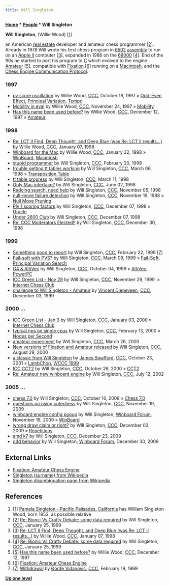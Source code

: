 ```yaml
---
title: Will Singleton
---
```

**[Home](Home "Home") \* [People](People "People") \* Will Singleton**


**Will Singleton**, (Willie Wood) <a id="cite-note-1" href="#cite-ref-1">[1]</a>   

an American [real estate](https://en.wikipedia.org/wiki/Real_estate) developer and amateur chess programmer <a id="cite-note-2" href="#cite-ref-2">[2]</a>. Already in 1978 Will wrote his first chess program in [6502](6502 "6502") [assembly](Assembly "Assembly") to run on an [Apple II](Apple_II "Apple II") computer <a id="cite-note-3" href="#cite-ref-3">[3]</a>, expanded in 1986 on the [68000](68000 "68000") <a id="cite-note-4" href="#cite-ref-4">[4]</a>. End of the 90s he started to port his program to [C](C "C") which evolved to the engine [Amateur](Amateur "Amateur") <a id="cite-note-5" href="#cite-ref-5">[5]</a>, compatible with [Fixation](index.php?title=Fixation&action=edit&redlink=1 "Fixation (page does not exist)") <a id="cite-note-6" href="#cite-ref-6">[6]</a> running on a [Macintosh](Macintosh "Macintosh"), and the [Chess Engine Communication Protocol](Chess_Engine_Communication_Protocol "Chess Engine Communication Protocol").



### 1997


* [pv score oscillation](https://www.stmintz.com/ccc/index.php?id=10903) by Willie Wood, [CCC](CCC "CCC"), October 18, 1997 » [Odd-Even Effect](Odd-Even_Effect "Odd-Even Effect"), [Principal Variation](Principal_Variation "Principal Variation"), [Tempo](Tempo "Tempo")
* [Mobility in eval](https://www.stmintz.com/ccc/index.php?id=12388) by Willie Wood, [CCC](CCC "CCC"), November 24, 1997 » [Mobility](Mobility "Mobility")
* [Has this name been used before?](https://www.stmintz.com/ccc/index.php?id=12937) by Willie Wood, [CCC](CCC "CCC"), December 12, 1997 » [Amateur](Amateur "Amateur")


### 1998


* [Re: LCT II Fin4, Deep Thought, and Deep Blue (was Re: LCT II results...)](https://www.stmintz.com/ccc/index.php?id=13763) by Willie Wood, [CCC](CCC "CCC"), January 07, 1998
* [Winboard for the Mac](https://www.stmintz.com/ccc/index.php?id=14538) by Willie Wood, [CCC](CCC "CCC"), January 22, 1998 » [WinBoard](WinBoard "WinBoard"), [Macintosh](Macintosh "Macintosh")
* [stupid programmer](https://www.stmintz.com/ccc/index.php?id=15154) by Will Singleton, [CCC](CCC "CCC"), February 20, 1998
* [trouble getting tt tables working](https://www.stmintz.com/ccc/index.php?id=15517) by Will Singleton, [CCC](CCC "CCC"), March 06, 1998 » [Transposition Table](Transposition_Table "Transposition Table")
* [tt table progress](https://www.stmintz.com/ccc/index.php?id=15589) by Will Singleton, [CCC](CCC "CCC"), March 11, 1998
* [Only Mac interface?](https://www.stmintz.com/ccc/index.php?id=19757) by Will Singleton, [CCC](CCC "CCC"), June 02, 1998
* [Redoing search, need help](https://www.stmintz.com/ccc/index.php?id=31732) by Will Singleton, [CCC](CCC "CCC"), November 05, 1998
* [null-move failure detection](https://www.stmintz.com/ccc/index.php?id=33440) by Will Singleton, [CCC](CCC "CCC"), November 19, 1998 » [Null Move Pruning](Null_Move_Pruning "Null Move Pruning")
* [Ply 1 scoring factors](https://www.stmintz.com/ccc/index.php?id=35000) by Will Singleton, [CCC](CCC "CCC"), December 07, 1998 » [Oracle](Oracle "Oracle")
* [Under 2600 Club](https://www.stmintz.com/ccc/index.php?id=35010) by Will Singleton, [CCC](CCC "CCC"), December 07, 1998
* [Re: CCC Moderators Elected!!](https://www.stmintz.com/ccc/index.php?id=37922) by Will Singleton, [CCC](CCC "CCC"), December 30, 1998


### 1999


* [Something good to report](https://www.stmintz.com/ccc/index.php?id=44151) by Will Singleton, [CCC](CCC "CCC"), February 22, 1999 <a id="cite-note-7" href="#cite-ref-7">[7]</a>
* [Fail-soft with PVS?](https://www.stmintz.com/ccc/index.php?id=45482) by Will Singleton, [CCC](CCC "CCC"), March 09, 1999 » [Fail-Soft](Fail-Soft "Fail-Soft"), [Principal Variation Search](Principal_Variation_Search "Principal Variation Search")
* [G4 & AltiVec](https://www.stmintz.com/ccc/index.php?id=71754) by Will Singleton, [CCC](CCC "CCC"), October 04, 1999 » [AltiVec](AltiVec "AltiVec"), [PowerPC](PowerPC "PowerPC")
* [ICC Green List - Nov 29](https://www.stmintz.com/ccc/index.php?id=79887) by Will Singleton, [CCC](CCC "CCC"), November 29, 1999  » [Internet Chess Club](index.php?title=Internet_Chess_Club&action=edit&redlink=1 "Internet Chess Club (page does not exist)")
* [challenge to Will Singleton - Amateur](https://www.stmintz.com/ccc/index.php?id=80568) by [Vincent Diepeveen](Vincent_Diepeveen "Vincent Diepeveen"), [CCC](CCC "CCC"), December 03, 1999


### 2000 ...


* [ICC Green List - Jan 3](https://www.stmintz.com/ccc/index.php?id=85701) by Will Singleton, [CCC](CCC "CCC"), January 03, 2000 » [Internet Chess Club](index.php?title=Internet_Chess_Club&action=edit&redlink=1 "Internet Chess Club (page does not exist)")
* [typical nps on single cpus](https://www.stmintz.com/ccc/index.php?id=96829) by Will Singleton, [CCC](CCC "CCC"), February 13, 2000 » [Nodes per Second](Nodes_per_Second "Nodes per Second")
* [amateur experiment](https://www.stmintz.com/ccc/index.php?id=103409) by Will Singleton, [CCC](CCC "CCC"), March 26, 2000
* [New versions of Fixation and Amateur released](https://www.stmintz.com/ccc/index.php?id=127195) by Will Singleton, [CCC](CCC "CCC"), August 29, 2000
* [a classic from Will Singleton](https://www.stmintz.com/ccc/index.php?id=193995) by [James Swafford](James_Swafford "James Swafford"), [CCC](CCC "CCC"), October 23, 2001 » [LambChop](LambChop "LambChop"), [WCCC 1999](WCCC_1999 "WCCC 1999")
* [ICC CCT2](https://www.stmintz.com/ccc/index.php?id=135072) by Will Singleton, [CCC](CCC "CCC"), October 26, 2000 » [CCT2](CCT2 "CCT2")
* [Re: Amateur new winboard engine](https://www.stmintz.com/ccc/index.php?id=240197) by Will Singleton, [CCC](CCC "CCC"), July 12, 2002


### 2005 ...


* [chess 7.0](http://www.talkchess.com/forum/viewtopic.php?t=24419) by Will Singleton, [CCC](CCC "CCC"), October 16, 2008 » [Chess 7.0](Chess_7.0 "Chess 7.0")
* [questions on using cutechess](http://www.talkchess.com/forum/viewtopic.php?t=30697) by Will Singleton, [CCC](CCC "CCC"), November 19, 2009
* [winboard engine config popup](http://www.open-aurec.com/wbforum/viewtopic.php?f=2&t=50583) by Will Singleton, [Winboard Forum](Computer_Chess_Forums "Computer Chess Forums"), November 19, 2009 » [WinBoard](WinBoard "WinBoard")
* [wrong draw claim or right?](http://www.talkchess.com/forum/viewtopic.php?t=30925) by Will Singleton, [CCC](CCC "CCC"), December 03, 2009 » [Repetitions](Repetitions "Repetitions")
* [amd k7](http://www.talkchess.com/forum/viewtopic.php?t=31222) by Will Singleton, [CCC](CCC "CCC"), December 23, 2009
* [odd behavior](http://www.open-aurec.com/wbforum/viewtopic.php?f=19&t=50678) by Will Singleton, [Winboard Forum](Computer_Chess_Forums "Computer Chess Forums"), December 30, 2009


## External Links


* [Fixation: Amateur Chess Engine](http://www.knelsen-clan.ca/craig/fixation/Amateur.html)
* [Singleton (surname) from Wikipedia](https://en.wikipedia.org/wiki/Singleton_(surname))
* [Singleton disambiguation page from Wikipedia](https://en.wikipedia.org/wiki/Singleton)


## References


1. <a id="cite-ref-1" href="#cite-note-1">[1]</a> [Pamela Singleton - Pacific Palisades, California](https://www.familytreenow.com/records/people/singleton/pamela/rjmwk1v4-sqlvkho3as6mw) has William Singleton Wood, born 1953, as possible relative
2. <a id="cite-ref-2" href="#cite-note-2">[2]</a> [Re: Bionic Vs Crafty Debate: some data required](https://www.stmintz.com/ccc/index.php?id=40836) by Will Singleton, [CCC](CCC "CCC"), January 25, 1999
3. <a id="cite-ref-3" href="#cite-note-3">[3]</a> [Re: LCT II Fin4, Deep Thought, and Deep Blue (was Re: LCT II results...)](https://www.stmintz.com/ccc/index.php?id=13763) by Willie Wood, [CCC](CCC "CCC"), January 07, 1998
4. <a id="cite-ref-4" href="#cite-note-4">[4]</a> [Re: Bionic Vs Crafty Debate: some data required](https://www.stmintz.com/ccc/index.php?id=40780) by Will Singleton, [CCC](CCC "CCC"), January 25, 1999
5. <a id="cite-ref-5" href="#cite-note-5">[5]</a> [Has this name been used before?](https://www.stmintz.com/ccc/index.php?id=12937) by Willie Wood, [CCC](CCC "CCC"), December 12, 1997
6. <a id="cite-ref-6" href="#cite-note-6">[6]</a> [Fixation: Amateur Chess Engine](http://cknelsen.sasktelwebsite.net/fixation/Amateur.html)
7. <a id="cite-ref-7" href="#cite-note-7">[7]</a> [Withdrawal](https://www.stmintz.com/ccc/index.php?id=43855) by [Đorđe Vidanović](%C4%90or%C4%91e_Vidanovi%C4%87 "Đorđe Vidanović"), [CCC](CCC "CCC"), February 19, 1999

**[Up one level](People "People")**







 
